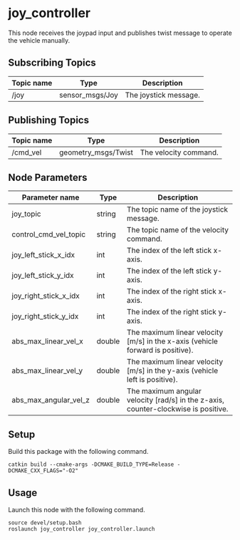 # joy_controller
This node receives the joypad input and publishes twist message to operate the vehicle manually.


## Subscribing Topics

| Topic name      | Type                 | Description                                                  |
| --------------- | -------------------- | ------------------------------------------------------------ |
| /joy            | sensor_msgs/Joy      | The joystick message. |


## Publishing Topics

| Topic name      | Type              | Description                                                  |
| --------------- | ----------------- | ------------------------------------------------------------ |
| /cmd_vel        | geometry_msgs/Twist | The velocity command. |


## Node Parameters
| Parameter name               | Type   | Description                                                  |
| ---------------------------- | ------ | ------------------------------------------------------------ |
| joy_topic | string | The topic name of the joystick message. |
| control_cmd_vel_topic | string | The topic name of the velocity command. |
| joy_left_stick_x_idx | int | The index of the left stick x-axis. |
| joy_left_stick_y_idx | int | The index of the left stick y-axis. |
| joy_right_stick_x_idx | int | The index of the right stick x-axis. |
| joy_right_stick_y_idx | int | The index of the right stick y-axis. |
| abs_max_linear_vel_x | double | The maximum linear velocity [m/s] in the x-axis (vehicle forward is positive). |
| abs_max_linear_vel_y | double | The maximum linear velocity [m/s] in the y-axis (vehicle left is positive). |
| abs_max_angular_vel_z | double | The maximum angular velocity [rad/s] in the z-axis, counter-clockwise is positive. |


## Setup
Build this package with the following command.
```
catkin build --cmake-args -DCMAKE_BUILD_TYPE=Release -DCMAKE_CXX_FLAGS="-O2"
```


## Usage
Launch this node with the following command.
```
source devel/setup.bash
roslaunch joy_controller joy_controller.launch
```

